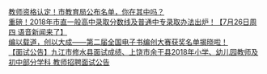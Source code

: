   
[教师资格认定！市教育局公布名单，你在其中吗？](http://www.dianyue.me/archives/598/8dl4vkjmgp54gmxi/)  
[重磅！2018年市直一般高中录取分数线及普通中专录取办法出炉！【7月26日周四 语音新闻来了】](http://www.dianyue.me/archives/432/02ily16fsal7swc9/)  
[编以载道，创以大成——第二届全国电子书编创大赛获奖名单揭晓啦！](http://www.dianyue.me/archives/961/8u6lcernggqry5yo/)  
[【面试公告】九江市修水县面试成绩、上饶市余干县2018年小学、幼儿园教师及初中部分学科 教师招聘面试公告](http://www.dianyue.me/archives/343/s1v8yby2l3rjg1bh/)